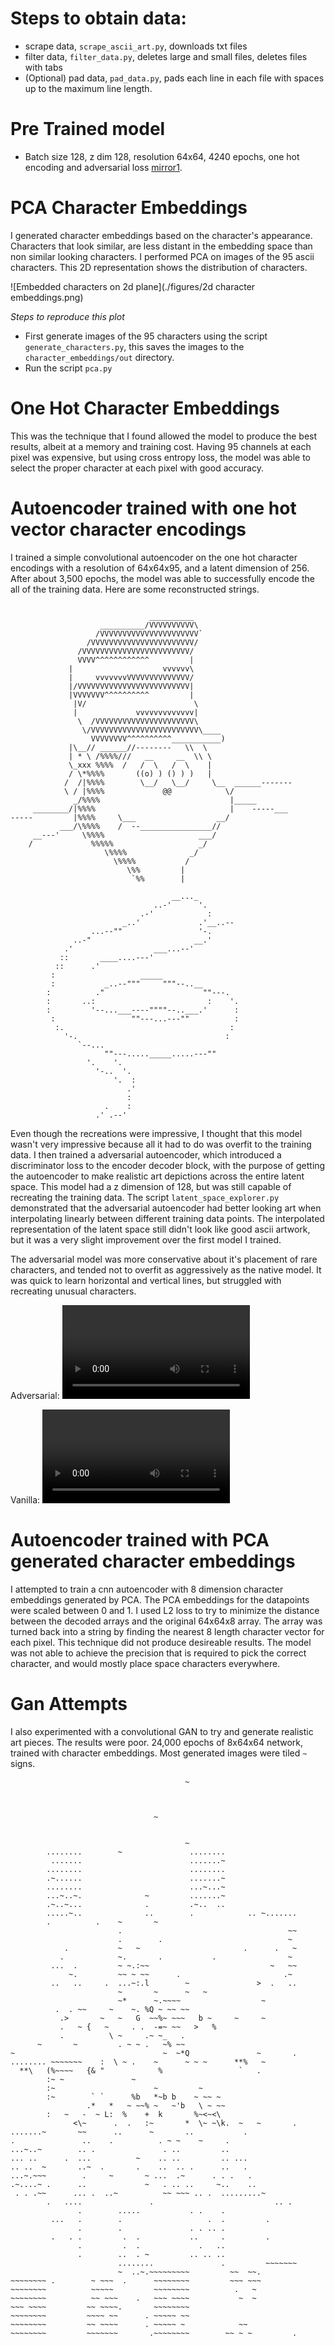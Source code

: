 # Steps to obtain data:
* scrape data, `scrape_ascii_art.py`, downloads txt files
* filter data, `filter_data.py`, deletes large and small files, deletes files with tabs
* (Optional) pad data, `pad_data.py`, pads each line in each file with spaces up to the maximum line length.

# Pre Trained model
* Batch size 128, z dim 128, resolution 64x64, 4240 epochs, one hot encoding and adversarial loss [mirror1](https://adamcolton.info/publicfiles/adversarial_autoenc.tar.gz).


# PCA Character Embeddings
I generated character embeddings based on the character's appearance. Characters that look similar, are less distant in the embedding space than non similar looking characters. I performed PCA on images of the 95 ascii characters. This 2D representation shows the distribution of characters.

![Embedded characters on 2d plane](./figures/2d character embeddings.png)

*Steps to reproduce this plot*
* First generate images of the 95 characters using the script `generate_characters.py`, this saves the images to the `character_embeddings/out` directory.
* Run the script `pca.py`

# One Hot Character Embeddings
This was the technique that I found allowed the model to produce the best results, albeit at a memory and training cost. Having 95 channels at each pixel was expensive, but using cross entropy loss, the model was able to select the proper character at each pixel with good accuracy.

# Autoencoder trained with one hot vector character encodings
I trained a simple convolutional autoencoder on the one hot character encodings with a resolution of 64x64x95, and a latent dimension of 256. After about 3,500 epochs, the model was able to successfully encode the all of the training data. Here are some reconstructed strings. 

```

                               __________
                    __________/VVVVVVVVVV\
                   /VVVVVVVVVVVVVVVVVVVVVV`
                 /VVVVVVVVVVVVVVVVVVVVVVV/
               /VVVVVVVVVVVVVVVVVVVVVVVV/
               VVVV^^^^^^^^^^^^         |
             |                    vvvvvv\
             |     vvvvvvvVVVVVVVVVVVVVV/
             |/VVVVVVVVVVVVVVVVVVVVVVVVV|
             |VVVVVVV^^^^^^^^^^         |
              |V/                        \
              |             vvvvvvvvvvvvv|
               \  /VVVVVVVVVVVVVVVVVVVVVV\
                \/VVVVVVVVVVVVVVVVVVVVVVVV\____
                  VVVVVVVV^^^^^^^^^^___________)
             |\__// ______//--------   \\  \
             | * \ /%%%%///   __     __  \\ \
             \_xxx %%%%  /   /  \   /  \    |
             / \*%%%%       ((o) ) () ) )   |
            /  /|%%%%        \__/   \__/     \__  ______-------
            \ / |%%%%             @@            \/
              _/%%%%                             |_____
     ________/|%%%%                              |    -----___
-----         |%%%%     \___                  __/
           ___/\%%%%    /  --________________//
     __---'     \%%%%                     ___/
    /             %%%%%                   _/
                     \%%%%              _/
                       \%%%%           /
                          \%%         |
                           `%%        |
```

```
                                    __..._
                                ..-'      '.
                             .-'            :
                         _..'             .'__..--
                  ...--""                 '-.
              ..-"                       __.'
            .'                  ___...--'
           ::       ____....---'
          ::      .'
         :                   _____
         :           _..--"""     """--..__
        :          ."                      ""---.
        :       ..:                         :    '.
        :         '--...___----""""--..___.'      :
         :                 ""---...---""          :
          :.                                     :
            '-.                                 :
               `--...
                     ""---....._____.....---""
                 '.    '.
                   '-..  '.
                       '.  :
                          .'
                          :
                     .    :
                   .' .--'

```

Even though the recreations were impressive, I thought that this model wasn't very impressive because all it had to do was overfit to the training data. I then trained a adversarial autoencoder, which introduced a discriminator loss to the encoder decoder block, with the purpose of getting the autoencoder to make realistic art depictions across the entire latent space. This model had a z dimension of 128, but was still capable of recreating the training data. The script `latent_space_explorer.py` demonstrated that the adversarial autoencoder had better looking art when interpolating linearly between different training data points. The interpolated representation of the latent space still didn't look like good ascii artwork, but it was a very slight improvement over the first model I trained.

The adversarial model was more conservative about it's placement of rare characters, and tended not to overfit as aggressively as the native model. It was quick to learn horizontal and vertical lines, but struggled with recreating unusual characters.

Adversarial:
<video src="https://user-images.githubusercontent.com/72479734/168706861-b28ccb87-b2a7-44f3-8c6b-a28f94e6ad94.mp4" controls="controls" style="max-width: 730px;">

</video>

Vanilla:
<video src="https://user-images.githubusercontent.com/72479734/168706873-18fe8c5b-b162-4647-b310-662a46fa318b.mp4" controls="controls" style="max-width: 730px;">
</video>

# Autoencoder trained with PCA generated character embeddings

I attempted to train a cnn autoencoder with 8 dimension character embeddings generated by PCA. The PCA embeddings for the datapoints were scaled between 0 and 1. I used L2 loss to try to minimize the distance between the decoded arrays and the original 64x64x8 array. The array was turned back into a string by finding the nearest 8 length character vector for each pixel. This technique did not produce desireable results. The model was not able to achieve the precision that is required to pick the correct character, and would mostly place space characters everywhere.

# Gan Attempts

I also experimented with a convolutional GAN to try and generate realistic art pieces. The results were poor. 24,000 epochs of 8x64x64 network, trained with character embeddings. Most generated images were tiled `~` signs.

```
                                       ~                        
                                                                
                                                                
                                                                
                                ~                               
                                                                
                                                                
                                       ~                        
        ........        ~               ........                
         .......                        .......~                
        ........                        ........                
        .~......                        .......~                
        ........                        ...~...~                
        ...~..~.              ~         .......~                
        .~..~...              .         .~..  ..                
        .....~..              ..        .            .. ~.......
        .          .    ~       ~                               
                        .                                     ~~
                        .        .                            ~ 
            .           ~   ~                       .      .   ~
           .            ~.       .           .                ~ 
         ...  .         ~ ~.:~~                           ~   ~~
             ~.         ~~ ~ ~~      .                       .~ 
         ..   ..     .  ...~:.l        ~               >  .   ..
                        ~       ~      ~   ~                    
                        ~*      ~.~~~~                  ~       
          .  . ~~     ~    ~. %Q ~ ~~ ~~                        
           .>       ~   ~   G  ~~%~ ~~~   b ~     ~     ~       
           .   ~ {   ~     . .  -=~ ~~   >   %                  
           .          \ ~     .~ ~_   .                         
      ~       ~         . ~ ~ .   ~% ~~                         
~                                 ~  ~*Q               ~       .
........ ~~~~~~~    :  \ ~ .    ~      ~ ~ ~      **%   ~       
  **\   (%~~~~   {& "            %                 `   .        
        :~ ~               ~                                    
        :~                      ~         ~                     
        :~        ` `      %b   *~b b    ~ ~~ ~                 
                 .*   *   ~ ~~% ~   ~'b   \ ~ ~~                
        :   ~   -  ~ L:  %    +  k       %~<~<\                 
              <\~      .  .   :~       *  \~ ~\k.  ~   ~       .
.......~       ~~      ..      ~       ..           .           
.               ..    .          . ~ ~    ~     .               
...~..~        .. .               . ..         ..               
... ..      .  ...          ~    .. ..         .. ...           
.. ..  ~       ..~  .       .    ..  .. .      ..   .           
...~.~~~        .     ~       ~ ...  .~      . . .   .          
.~....~ .      ..             ~   . .. ..     ~..    ..         
 . . .~~      ... .  ..~          ~~ ~~~ .. .  .........~       
        .   ....               .                           .. . 
               .        .....           . .    .                
         ...   .        .                   .  .         .      
               .        .               . . .. .                
         .   . .         .  .           ..     .         .      
               .         .  .             .   ..                
               .        ..  . ~         .. .. ..                
                        ........               .         ~~~~~~~
                        ~  ..~.~~~~~~~~~         ~~  ~~.        
~~~~~~~~ .        ~ ~~~  .      ~~~~~~~~         ~~~ ~~~        
~~~~~~~~          ~~~~~         ~~~~~~~~          .   ~         
~~~~~~~~          ~~ ~~~    .   ~~~ ~~~~           ~  ~         
~~~ ~~~~         ~~ ~~~~.       ~~~~~~~~                        
~~~~~~~~         ~~~~ ~~      . ~~~~~ ~~                        
~~~~~~~~         ~~ ~~~~      . ~~~~~ ~            ~~           
~~~~~~~~         ~~~~~~~       .~~~~~~~~        ~~ ~ ~         .
```
